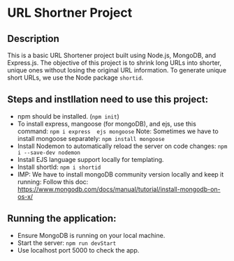# URL Shortner Project

## Description
This is a basic URL Shortener project built using Node.js, MongoDB, and Express.js. The objective of this project is to shrink long URLs into shorter, unique ones without losing the original URL information. To generate unique short URLs, we use the Node package `shortid`.


## Steps and instllation need to use this project:
- npm should be installed. (`npm init`)
- To install express, mangoose (for mongoDB), and ejs, use this command: `npm i express  ejs mongoose`
  Note: Sometimes we have to install mongoose separately:  `npm install mongoose`
- Install Nodemon to automatically reload the server on code changes: `npm i --save-dev nodemon`
- Install EJS language support locally for templating.
- Install shortId: `npm i shortid`
- IMP: We have to install mongoDB community version locally and keep it running: 
  Follow this doc: https://www.mongodb.com/docs/manual/tutorial/install-mongodb-on-os-x/

## Running the application:
- Ensure MongoDB is running on your local machine.
- Start the server: `npm run devStart`
- Use localhost port 5000 to check the app.
